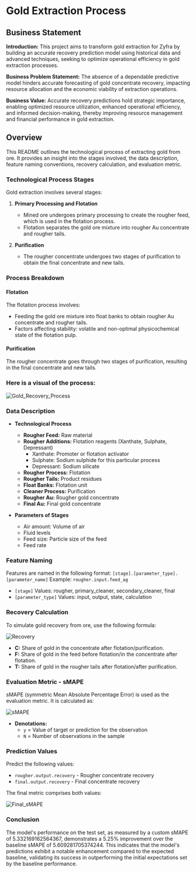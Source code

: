 # Gold Extraction Process

## Business Statement

**Introduction:** This project aims to transform gold extraction for Zyfra by building an accurate recovery prediction model using historical data and advanced techniques, seeking to optimize operational efficiency in gold extraction processes.

**Business Problem Statement:** The absence of a dependable predictive model hinders accurate forecasting of gold concentrate recovery, impacting resource allocation and the economic viability of extraction operations.

**Business Value:** Accurate recovery predictions hold strategic importance, enabling optimized resource utilization, enhanced operational efficiency, and informed decision-making, thereby improving resource management and financial performance in gold extraction.

## Overview
This README outlines the technological process of extracting gold from ore. It provides an insight into the stages involved, the data description, feature naming conventions, recovery calculation, and evaluation metric.

### Technological Process Stages
Gold extraction involves several stages:

1. **Primary Processing and Flotation**
   - Mined ore undergoes primary processing to create the rougher feed, which is used in the flotation process.
   - Flotation separates the gold ore mixture into rougher Au concentrate and rougher tails.
   
2. **Purification**
   - The rougher concentrate undergoes two stages of purification to obtain the final concentrate and new tails.

### Process Breakdown
#### Flotation
The flotation process involves:
- Feeding the gold ore mixture into float banks to obtain rougher Au concentrate and rougher tails.
- Factors affecting stability: volatile and non-optimal physicochemical state of the flotation pulp.

#### Purification
The rougher concentrate goes through two stages of purification, resulting in the final concentrate and new tails.

### Here is a visual of the process:

![Gold_Recovery_Process](https://github.com/anthony-callender/TripleTen_projects/assets/129457454/88953d04-535e-413e-8a8d-83f77e8d6293)

### Data Description
- **Technological Process**
  - **Rougher Feed:** Raw material
  - **Rougher Additions:** Flotation reagents (Xanthate, Sulphate, Depressant)
    - Xanthate: Promoter or flotation activator
    - Sulphate: Sodium sulphide for this particular process
    - Depressant: Sodium silicate
  - **Rougher Process:** Flotation
  - **Rougher Tails:** Product residues
  - **Float Banks:** Flotation unit
  - **Cleaner Process:** Purification
  - **Rougher Au:** Rougher gold concentrate
  - **Final Au:** Final gold concentrate

- **Parameters of Stages**
  - Air amount: Volume of air
  - Fluid levels
  - Feed size: Particle size of the feed
  - Feed rate

### Feature Naming
Features are named in the following format:
`[stage].[parameter_type].[parameter_name]`
Example: `rougher.input.feed_ag`
- `[stage]` Values: rougher, primary_cleaner, secondary_cleaner, final
- `[parameter_type]` Values: input, output, state, calculation

### Recovery Calculation
To simulate gold recovery from ore, use the following formula:

![Recovery](https://github.com/anthony-callender/TripleTen_projects/assets/129457454/ac4d3910-c202-4f2f-bcdb-c8d13a771207)

- **C:** Share of gold in the concentrate after flotation/purification.
- **F:** Share of gold in the feed before flotation/in the concentrate after flotation.
- **T:** Share of gold in the rougher tails after flotation/after purification.

### Evaluation Metric - sMAPE
sMAPE (symmetric Mean Absolute Percentage Error) is used as the evaluation metric.
It is calculated as:

![sMAPE](https://github.com/anthony-callender/TripleTen_projects/assets/129457454/1bbc23e0-d03e-4256-a3de-4b4365022183)

- **Denotations:**
  - `y` = Value of target or prediction for the observation
  - `N` = Number of observations in the sample

### Prediction Values
Predict the following values:
- `rougher.output.recovery` - Rougher concentrate recovery
- `final.output.recovery` - Final concentrate recovery

The final metric comprises both values:

![Final_sMAPE](https://github.com/anthony-callender/TripleTen_projects/assets/129457454/2f7a0b55-dbbe-4a24-a95b-d9ead3c14561)


### Conclusion
The model's performance on the test set, as measured by a custom sMAPE of 5.332169162564367, demonstrates a 5.25% improvement over the baseline sMAPE of 5.609281705374244. This indicates that the model's predictions exhibit a notable enhancement compared to the expected baseline, validating its success in outperforming the initial expectations set by the baseline performance.
